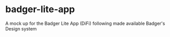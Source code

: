 # badger-lite-app
A mock up for the Badger Lite App (DiFi) following made available Badger's Design system

